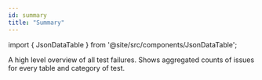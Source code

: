 ```yaml
---
id: summary
title: "Summary"
---
```


import { JsonDataTable } from '@site/src/components/JsonDataTable';

A high level overview of all test failures. Shows aggregated counts of issues for every table and category of test.

<JsonDataTable jsonPath="nodes.model\.data_profiling\.data_profiling__summary.columns" />

